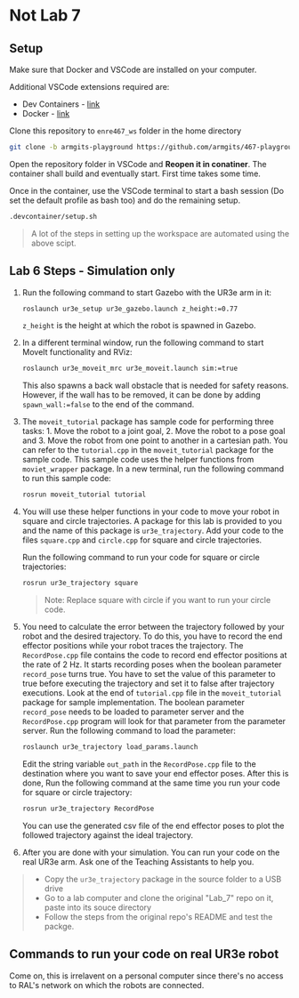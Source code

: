 # Not Lab 7

## Setup

Make sure that Docker and VSCode are installed on your computer.

Additional VSCode extensions required are:

- Dev Containers - [link](https://marketplace.visualstudio.com/items?itemName=ms-vscode-remote.remote-containers)
- Docker - [link](https://marketplace.visualstudio.com/items?itemName=ms-azuretools.vscode-docker)

Clone this repository to `enre467_ws` folder in the home directory

```bash
git clone -b armgits-playground https://github.com/armgits/467-playground.git enre467_ws
```

Open the repository folder in VSCode and **Reopen it in conatiner**. The container
shall build and eventually start. First time takes some time.

Once in the container, use the VSCode terminal to start a bash session
(Do set the default profile as bash too) and do the remaining setup.

```bash
.devcontainer/setup.sh
```

>A lot of the steps in setting up the workspace are automated using the above scipt.

## Lab 6 Steps - Simulation only

1. Run the following command to start Gazebo with the UR3e arm in it:

    ```bash
    roslaunch ur3e_setup ur3e_gazebo.launch z_height:=0.77
    ```

    `z_height` is the height at which the robot is spawned in Gazebo.

2. In a different terminal window, run the following command to start MoveIt functionality and RViz:

    ```bash
    roslaunch ur3e_moveit_mrc ur3e_moveit.launch sim:=true
    ```

    This also spawns a back wall obstacle that is needed for safety reasons. However, if the wall has to be removed, it can be done by adding `spawn_wall:=false` to the end of the command.

3. The `moveit_tutorial` package has sample code for performing three tasks: 1. Move the robot to a joint goal, 2. Move the robot to a pose goal and 3. Move the robot from one point to another in a cartesian path. You can refer to the `tutorial.cpp` in the `moveit_tutorial` package for the sample code. This sample code uses the helper functions from `moviet_wrapper` package. In a new terminal, run the following command to run this sample code:

    ``` bash
    rosrun moveit_tutorial tutorial
    ```

4. You will use these helper functions in your code to move your robot in square and circle trajectories. A package for this lab is provided to you and the name of this package is `ur3e_trajectory`. Add your code to the files `square.cpp` and `circle.cpp` for square and circle trajectories.

    Run the following command to run your code for square or circle trajectories:

    ``` bash
    rosrun ur3e_trajectory square
    ```

    >Note: Replace square with circle if you want to run your circle code.

5. You need to calculate the error between the trajectory followed by your robot and the desired trajectory. To do this, you have to record the end effector positions while your robot traces the trajectory. The `RecordPose.cpp` file contains the code to record end effector positions at the rate of 2 Hz. It starts recording poses when the boolean parameter `record_pose` turns true. You have to set the value of this parameter to true before executing the trajectory and set it to false after trajectory executions. Look at the end of `tutorial.cpp` file in the `moveit_tutorial` package for sample implementation. The boolean parameter `record_pose` needs to be loaded to parameter server and the `RecordPose.cpp` program will look for that parameter from the parameter server. Run the following command to load the parameter:

    ```bash
    roslaunch ur3e_trajectory load_params.launch
    ```

    Edit the string variable `out_path` in the `RecordPose.cpp` file to the destination where you want to save your end effector poses. After this is done, Run the following command at the same time you run your code for square or circle trajectory:

    ```bash
    rosrun ur3e_trajectory RecordPose
    ```

    You can use the generated csv file of the end effector poses to plot the followed trajectory against the ideal trajectory.

6. After you are done with your simulation. You can run your code on the real UR3e arm. Ask one of the Teaching Assistants to help you.

> - Copy the `ur3e_trajectory` package in the source folder to a USB drive
> - Go to a lab computer and clone the original "Lab_7" repo on it, paste into its souce directory
> - Follow the steps from the original repo's README and test the packge.

## Commands to run your code on real UR3e robot

Come on, this is irrelavent on a personal computer since there's no access to
RAL's network on which the robots are connected.

